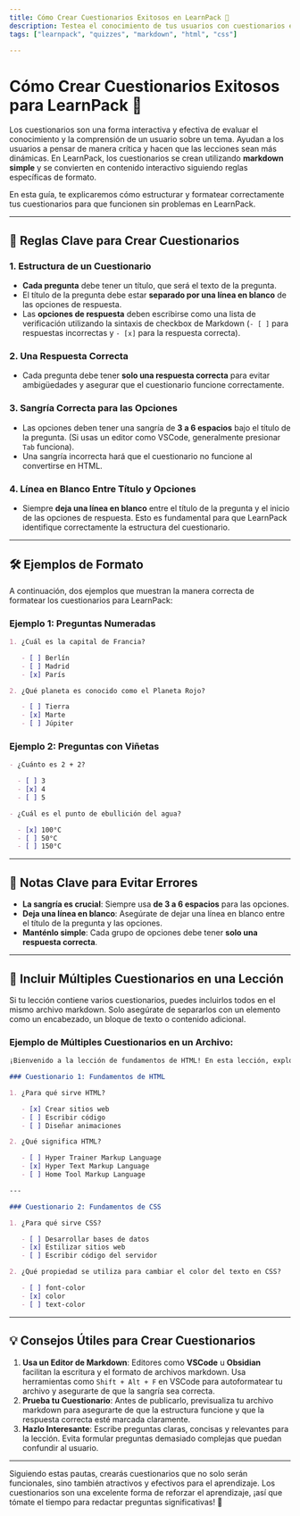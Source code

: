 ```yaml
---
title: Cómo Crear Cuestionarios Exitosos en LearnPack 📝
description: Testea el conocimiento de tus usuarios con cuestionarios en LearnPack
tags: ["learnpack", "quizzes", "markdown", "html", "css"]

---
```


# Cómo Crear Cuestionarios Exitosos para LearnPack 📝

Los cuestionarios son una forma interactiva y efectiva de evaluar el conocimiento y la comprensión de un usuario sobre un tema. Ayudan a los usuarios a pensar de manera crítica y hacen que las lecciones sean más dinámicas. En LearnPack, los cuestionarios se crean utilizando **markdown simple** y se convierten en contenido interactivo siguiendo reglas específicas de formato.

En esta guía, te explicaremos cómo estructurar y formatear correctamente tus cuestionarios para que funcionen sin problemas en LearnPack.

---

## 🔑 Reglas Clave para Crear Cuestionarios

### 1. Estructura de un Cuestionario

- **Cada pregunta** debe tener un título, que será el texto de la pregunta.
- El título de la pregunta debe estar **separado por una línea en blanco** de las opciones de respuesta.
- Las **opciones de respuesta** deben escribirse como una lista de verificación utilizando la sintaxis de checkbox de Markdown (`- [ ]` para respuestas incorrectas y `- [x]` para la respuesta correcta).

### 2. Una Respuesta Correcta

- Cada pregunta debe tener **solo una respuesta correcta** para evitar ambigüedades y asegurar que el cuestionario funcione correctamente.

### 3. Sangría Correcta para las Opciones

- Las opciones deben tener una sangría de **3 a 6 espacios** bajo el título de la pregunta. (Si usas un editor como VSCode, generalmente presionar `Tab` funciona).
- Una sangría incorrecta hará que el cuestionario no funcione al convertirse en HTML.

### 4. Línea en Blanco Entre Título y Opciones

- Siempre **deja una línea en blanco** entre el título de la pregunta y el inicio de las opciones de respuesta. Esto es fundamental para que LearnPack identifique correctamente la estructura del cuestionario.

---

## 🛠 Ejemplos de Formato

A continuación, dos ejemplos que muestran la manera correcta de formatear los cuestionarios para LearnPack:

### Ejemplo 1: Preguntas Numeradas

```md
1. ¿Cuál es la capital de Francia?

   - [ ] Berlín
   - [ ] Madrid
   - [x] París

2. ¿Qué planeta es conocido como el Planeta Rojo?

   - [ ] Tierra
   - [x] Marte
   - [ ] Júpiter
```

### Ejemplo 2: Preguntas con Viñetas

```md
- ¿Cuánto es 2 + 2?

  - [ ] 3
  - [x] 4
  - [ ] 5

- ¿Cuál es el punto de ebullición del agua?

  - [x] 100°C
  - [ ] 50°C
  - [ ] 150°C
```

---

## 🚩 Notas Clave para Evitar Errores

- **La sangría es crucial**: Siempre usa **de 3 a 6 espacios** para las opciones.
- **Deja una línea en blanco**: Asegúrate de dejar una línea en blanco entre el título de la pregunta y las opciones.
- **Manténlo simple**: Cada grupo de opciones debe tener **solo una respuesta correcta**.

---

## 🧩 Incluir Múltiples Cuestionarios en una Lección

Si tu lección contiene varios cuestionarios, puedes incluirlos todos en el mismo archivo markdown. Solo asegúrate de separarlos con un elemento como un encabezado, un bloque de texto o contenido adicional.

### Ejemplo de Múltiples Cuestionarios en un Archivo:

```md
¡Bienvenido a la lección de fundamentos de HTML! En esta lección, exploraremos los conceptos básicos de HTML.

### Cuestionario 1: Fundamentos de HTML

1. ¿Para qué sirve HTML?

   - [x] Crear sitios web
   - [ ] Escribir código
   - [ ] Diseñar animaciones

2. ¿Qué significa HTML?

   - [ ] Hyper Trainer Markup Language
   - [x] Hyper Text Markup Language
   - [ ] Home Tool Markup Language

---

### Cuestionario 2: Fundamentos de CSS

1. ¿Para qué sirve CSS?

   - [ ] Desarrollar bases de datos
   - [x] Estilizar sitios web
   - [ ] Escribir código del servidor

2. ¿Qué propiedad se utiliza para cambiar el color del texto en CSS?

   - [ ] font-color
   - [x] color
   - [ ] text-color
```

---

## 💡 Consejos Útiles para Crear Cuestionarios

1. **Usa un Editor de Markdown**: Editores como **VSCode** u **Obsidian** facilitan la escritura y el formato de archivos markdown. Usa herramientas como `Shift + Alt + F` en VSCode para autoformatear tu archivo y asegurarte de que la sangría sea correcta.
2. **Prueba tu Cuestionario**: Antes de publicarlo, previsualiza tu archivo markdown para asegurarte de que la estructura funcione y que la respuesta correcta esté marcada claramente.
3. **Hazlo Interesante**: Escribe preguntas claras, concisas y relevantes para la lección. Evita formular preguntas demasiado complejas que puedan confundir al usuario.

---

Siguiendo estas pautas, crearás cuestionarios que no solo serán funcionales, sino también atractivos y efectivos para el aprendizaje. Los cuestionarios son una excelente forma de reforzar el aprendizaje, ¡así que tómate el tiempo para redactar preguntas significativas! 🎉

